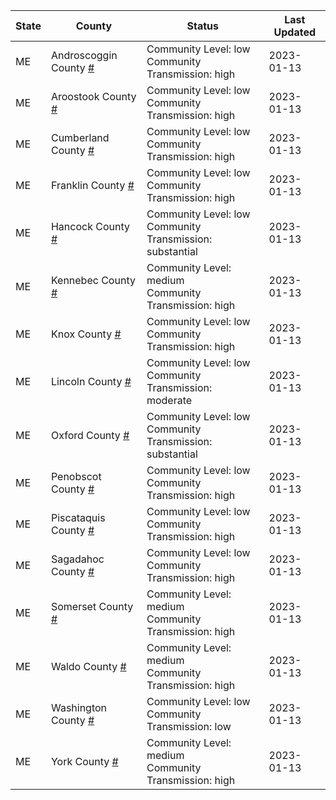 State | County | Status | Last Updated
--- | --- | --- | --- 
ME | Androscoggin County <a href="#androscoggin_county">#</a> | <a name="androscoggin_county"></a>Community Level: low<br/>Community Transmission: high | 2023-01-13
ME | Aroostook County <a href="#aroostook_county">#</a> | <a name="aroostook_county"></a>Community Level: low<br/>Community Transmission: high | 2023-01-13
ME | Cumberland County <a href="#cumberland_county">#</a> | <a name="cumberland_county"></a>Community Level: low<br/>Community Transmission: high | 2023-01-13
ME | Franklin County <a href="#franklin_county">#</a> | <a name="franklin_county"></a>Community Level: low<br/>Community Transmission: high | 2023-01-13
ME | Hancock County <a href="#hancock_county">#</a> | <a name="hancock_county"></a>Community Level: low<br/>Community Transmission: substantial | 2023-01-13
ME | Kennebec County <a href="#kennebec_county">#</a> | <a name="kennebec_county"></a>Community Level: medium<br/>Community Transmission: high | 2023-01-13
ME | Knox County <a href="#knox_county">#</a> | <a name="knox_county"></a>Community Level: low<br/>Community Transmission: high | 2023-01-13
ME | Lincoln County <a href="#lincoln_county">#</a> | <a name="lincoln_county"></a>Community Level: low<br/>Community Transmission: moderate | 2023-01-13
ME | Oxford County <a href="#oxford_county">#</a> | <a name="oxford_county"></a>Community Level: low<br/>Community Transmission: substantial | 2023-01-13
ME | Penobscot County <a href="#penobscot_county">#</a> | <a name="penobscot_county"></a>Community Level: low<br/>Community Transmission: high | 2023-01-13
ME | Piscataquis County <a href="#piscataquis_county">#</a> | <a name="piscataquis_county"></a>Community Level: low<br/>Community Transmission: high | 2023-01-13
ME | Sagadahoc County <a href="#sagadahoc_county">#</a> | <a name="sagadahoc_county"></a>Community Level: low<br/>Community Transmission: high | 2023-01-13
ME | Somerset County <a href="#somerset_county">#</a> | <a name="somerset_county"></a>Community Level: medium<br/>Community Transmission: high | 2023-01-13
ME | Waldo County <a href="#waldo_county">#</a> | <a name="waldo_county"></a>Community Level: medium<br/>Community Transmission: high | 2023-01-13
ME | Washington County <a href="#washington_county">#</a> | <a name="washington_county"></a>Community Level: low<br/>Community Transmission: low | 2023-01-13
ME | York County <a href="#york_county">#</a> | <a name="york_county"></a>Community Level: medium<br/>Community Transmission: high | 2023-01-13
